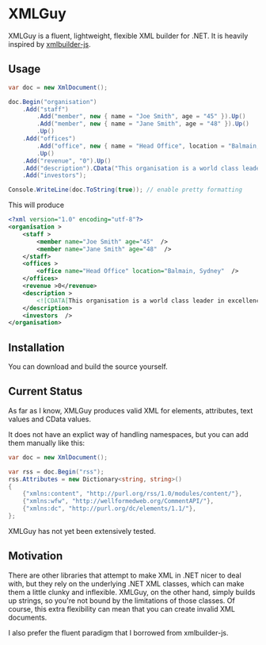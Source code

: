 # XMLGuy

XMLGuy is a fluent, lightweight, flexible XML builder for .NET. It is heavily inspired by [xmlbuilder-js](https://github.com/oozcitak/xmlbuilder-js).

## Usage
``` csharp
var doc = new XmlDocument();

doc.Begin("organisation")
	.Add("staff")
		.Add("member", new { name = "Joe Smith", age = "45" }).Up()
		.Add("member", new { name = "Jane Smith", age = "48" }).Up()
		.Up()
	.Add("offices")
		.Add("office", new { name = "Head Office", location = "Balmain, Sydney" }).Up()
		.Up()
	.Add("revenue", "0").Up()
	.Add("description").CData("This organisation is a world class leader in excellence").Up()
	.Add("investors");

Console.WriteLine(doc.ToString(true)); // enable pretty formatting
```

This will produce
``` xml
<?xml version="1.0" encoding="utf-8"?>
<organisation >
	<staff >
		<member name="Joe Smith" age="45"  />
		<member name="Jane Smith" age="48"  />
	</staff>
	<offices >
		<office name="Head Office" location="Balmain, Sydney"  />
	</offices>
	<revenue >0</revenue>
	<description >
		<![CDATA[This organisation is a world class leader in excellence]]>
	</description>
	<investors  />
</organisation>
```
## Installation
You can download and build the source yourself.

## Current Status
As far as I know, XMLGuy produces valid XML for elements, attributes, text values and CData values.

It does not have an explict way of handling namespaces, but you can add them manually like this:
``` csharp
var doc = new XmlDocument();

var rss = doc.Begin("rss");
rss.Attributes = new Dictionary<string, string>()
{
	{"xmlns:content", "http://purl.org/rss/1.0/modules/content/"},
	{"xmlns:wfw", "http://wellformedweb.org/CommentAPI/"},
	{"xmlns:dc", "http://purl.org/dc/elements/1.1/"},
};
```

XMLGuy has not yet been extensively tested.

## Motivation
There are other libraries that attempt to make XML in .NET nicer to deal with, but they rely on the underlying .NET XML classes, which can make them a little clunky and inflexible. XMLGuy, on the other hand, simply builds up strings, so you're not bound by the limitations of those classes. Of course, this extra flexibility can mean that you can create invalid XML documents. 

I also prefer the fluent paradigm that I borrowed from xmlbuilder-js.
